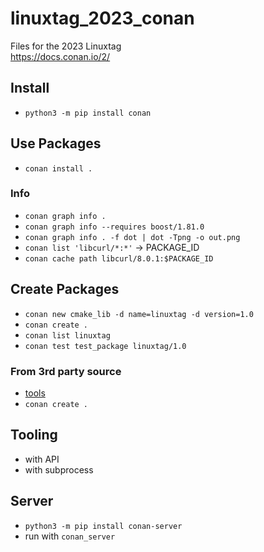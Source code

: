 # linuxtag_2023_conan

Files for the 2023 Linuxtag  
https://docs.conan.io/2/

## Install

* `python3 -m pip install conan`

## Use Packages

* `conan install .`

### Info

* `conan graph info .`
* `conan graph info --requires boost/1.81.0`
* `conan graph info . -f dot | dot -Tpng -o out.png`
* `conan list 'libcurl/*:*'` -> PACKAGE_ID
* `conan cache path libcurl/8.0.1:$PACKAGE_ID`

## Create Packages

* `conan new cmake_lib -d name=linuxtag -d version=1.0`
* `conan create .`
* `conan list linuxtag`
* `conan test test_package linuxtag/1.0`

### From 3rd party source

* [tools](https://docs.conan.io/2/examples/tools.html)
* `conan create .`

## Tooling

* with API
* with subprocess

## Server

* `python3 -m pip install conan-server`
* run with `conan_server`
